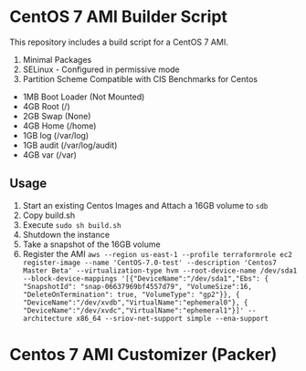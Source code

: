 # CentOS 7 AMI Builder Script
This repository includes a build script for a CentOS 7 AMI.
1. Minimal Packages
2. SELinux - Configured in permissive mode
3. Partition Scheme Compatible with CIS Benchmarks for Centos
  - 1MB Boot Loader (Not Mounted)
  - 4GB Root        (/)
  - 2GB Swap        (None)
  - 4GB Home        (/home)
  - 1GB log         (/var/log)
  - 1GB audit       (/var/log/audit)
  - 4GB var         (/var)

## Usage
1. Start an existing Centos Images and Attach a 16GB volume to `sdb`
2. Copy build.sh
3. Execute `sudo sh build.sh`
4. Shutdown the instance
5. Take a snapshot of the 16GB volume
6. Register the AMI
`aws --region us-east-1 --profile terraformrole ec2 register-image --name 'CentOS-7.0-test' --description 'Centos7 Master Beta' --virtualization-type hvm --root-device-name /dev/sda1 --block-device-mappings '[{"DeviceName":"/dev/sda1","Ebs": { "SnapshotId": "snap-06637969bf4557d79", "VolumeSize":16,  "DeleteOnTermination": true, "VolumeType": "gp2"}}, { "DeviceName":"/dev/xvdb","VirtualName":"ephemeral0"}, { "DeviceName":"/dev/xvdc","VirtualName":"ephemeral1"}]' --architecture x86_64 --sriov-net-support simple --ena-support`

# Centos 7 AMI Customizer (Packer)

